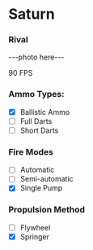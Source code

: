 # Saturn
### Rival

---photo here---

90 FPS 

### Ammo Types:
- [x] Ballistic Ammo
- [ ] Full Darts
- [ ] Short Darts

### Fire Modes
- [ ] Automatic
- [ ] Semi-automatic
- [x] Single Pump

### Propulsion Method
- [ ] Flywheel
- [x] Springer
